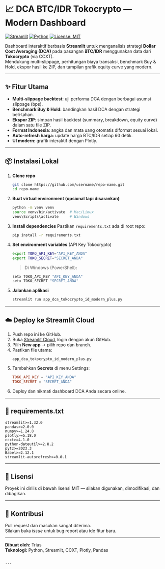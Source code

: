# 📈 DCA BTC/IDR Tokocrypto — Modern Dashboard

[![Streamlit](https://img.shields.io/badge/Streamlit-1.32+-FF4B4B?logo=streamlit)](https://streamlit.io)
[![Python](https://img.shields.io/badge/Python-3.9+-3776AB?logo=python)](https://www.python.org/)
[![License: MIT](https://img.shields.io/badge/License-MIT-green.svg)](LICENSE)

Dashboard interaktif berbasis **Streamlit** untuk menganalisis strategi **Dollar Cost Averaging (DCA)** pada pasangan **BTC/IDR** menggunakan data dari **Tokocrypto** (via CCXT).  
Mendukung multi‑slippage, perhitungan biaya transaksi, benchmark Buy & Hold, ekspor hasil ke ZIP, dan tampilan grafik equity curve yang modern.

---

## ✨ Fitur Utama
- **Multi‑slippage backtest**: uji performa DCA dengan berbagai asumsi slippage (bps).
- **Benchmark Buy & Hold**: bandingkan hasil DCA dengan strategi beli‑tahan.
- **Ekspor ZIP**: simpan hasil backtest (summary, breakdown, equity curve) dalam satu file ZIP.
- **Format Indonesia**: angka dan mata uang otomatis diformat sesuai lokal.
- **Auto‑refresh harga**: update harga BTC/IDR setiap 60 detik.
- **UI modern**: grafik interaktif dengan Plotly.

---

## 📦 Instalasi Lokal

1. **Clone repo**
   ```bash
   git clone https://github.com/username/repo-name.git
   cd repo-name
   ```

2. **Buat virtual environment (opsional tapi disarankan)**
   ```bash
   python -m venv venv
   source venv/bin/activate  # Mac/Linux
   venv\Scripts\activate     # Windows
   ```

3. **Install dependencies**
   Pastikan `requirements.txt` ada di root repo:
   ```bash
   pip install -r requirements.txt
   ```

4. **Set environment variables** (API Key Tokocrypto)
   ```bash
   export TOKO_API_KEY="API_KEY_ANDA"
   export TOKO_SECRET="SECRET_ANDA"
   ```
   > Di Windows (PowerShell):
   ```powershell
   setx TOKO_API_KEY "API_KEY_ANDA"
   setx TOKO_SECRET "SECRET_ANDA"
   ```

5. **Jalankan aplikasi**
   ```bash
   streamlit run app_dca_tokocrypto_id_modern_plus.py
   ```

---

## ☁️ Deploy ke Streamlit Cloud

1. Push repo ini ke GitHub.
2. Buka [Streamlit Cloud](https://share.streamlit.io/), login dengan akun GitHub.
3. Pilih **New app** → pilih repo dan branch.
4. Pastikan file utama:  
   ```
   app_dca_tokocrypto_id_modern_plus.py
   ```
5. Tambahkan **Secrets** di menu Settings:
   ```toml
   TOKO_API_KEY = "API_KEY_ANDA"
   TOKO_SECRET = "SECRET_ANDA"
   ```
6. Deploy dan nikmati dashboard DCA Anda secara online.

---

## 📄 requirements.txt

```
streamlit>=1.32.0
pandas>=2.0.0
numpy>=1.24.0
plotly>=5.18.0
ccxt>=4.1.0
python-dateutil>=2.8.2
pytz>=2023.3
Babel>=2.12.1
streamlit-autorefresh>=0.0.1
```

---

## 📄 Lisensi
Proyek ini dirilis di bawah lisensi MIT — silakan digunakan, dimodifikasi, dan dibagikan.

---

## 🙌 Kontribusi
Pull request dan masukan sangat diterima.  
Silakan buka *issue* untuk bug report atau ide fitur baru.

---

**Dibuat oleh:** Trias  
**Teknologi:** Python, Streamlit, CCXT, Plotly, Pandas
```

---
